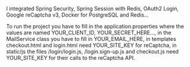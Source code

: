 I integrated Spring Security, Spring Session with Redis,
OAuth2 Login, Google reCaptcha v3, Docker for PostgreSQL and
Redis...

To run the project you have to fill in the
application.properties where the values are named 
YOUR_CLIENT_ID, YOUR_SECRET_HERE..., in the MailService class
you have to fill in YOUR_EMAIL_HERE, in templates checkout.html
and login.html need YOUR_SITE_KEY for reCaptcha, in static/js
the files /login/login.js, /login.sign-up.js and checkout.js 
need YOUR_SITE_KEY for their calls to the reCaptcha API.